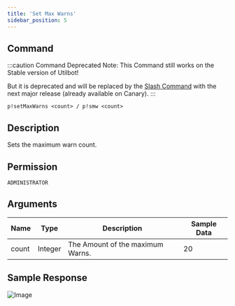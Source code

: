 ```yaml
---
title: 'Set Max Warns'
sidebar_position: 5
---
```


## Command
:::caution Command Deprecated
Note: This Command still works on the Stable version of Utilbot!

But it is deprecated and will be replaced by the [Slash Command](warns) with the next major release (already available on Canary).
:::
```
p!setMaxWarns <count> / p!smw <count>
```

## Description
Sets the maximum warn count.

## Permission
`ADMINISTRATOR`

## Arguments
| Name | Type | Description | Sample Data |
| ---- | ---- | ----------- | ----------- |
| count | Integer | The Amount of the maximum Warns. | 20 |

## Sample Response
![Image](https://cdn.herrtxbias.net/Discord_atIePjAMAU.png)
